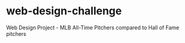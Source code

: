 # web-design-challenge
Web Design Project - MLB All-Time Pitchers compared to Hall of Fame pitchers
